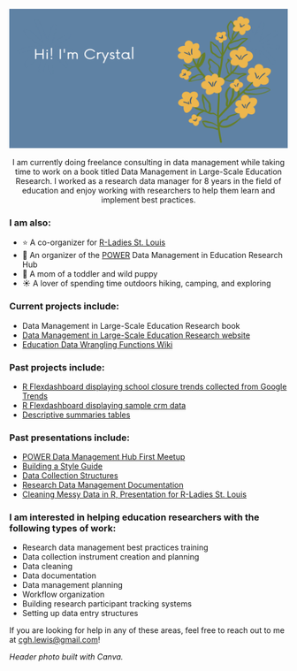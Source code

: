 <img src='header.png' alt="banner"></img>

<p align="center">
I am currently doing freelance consulting in data management while taking time to work on a book titled Data Management in Large-Scale Education Research. I worked as a research data manager for 8 years in the field of education and enjoy working with researchers to help them learn and implement best practices. 
</p>
  
### I am also:
- ⭐ A co-organizer for [R-Ladies St. Louis](https://www.meetup.com/rladies-st-louis/)  
- 🌟 An organizer of the [POWER](https://www.womeninedresearch.com/) Data Management in Education Research Hub
- 💛 A mom of a toddler and wild puppy
- ☀️ A lover of spending time outdoors hiking, camping, and exploring

### Current projects include:
- Data Management in Large-Scale Education Research book
- [Data Management in Large-Scale Education Research website](https://cghlewis.github.io/mpsi-data-training/)
- [Education Data Wrangling Functions Wiki](https://github.com/Cghlewis/data-wrangling-functions/wiki)

### Past projects include:
- [R Flexdashboard displaying school closure trends collected from Google Trends](https://gtrends-school.streamlinedatascience.io/)
- [R Flexdashboard displaying sample crm data](https://github.com/Cghlewis/crm_example)
- [Descriptive summaries tables](https://github.com/Cghlewis/descriptive-summary-tables)

### Past presentations include:
- [POWER Data Management Hub First Meetup](https://cghlewis.github.io/power_datamgmt_jan_2022/)
- [Building a Style Guide](https://cghlewis.github.io/mpsi-training3/#1)
- [Data Collection Structures](https://cghlewis.github.io/mpsi-training2/#1)
- [Research Data Management Documentation](https://cghlewis.github.io/mpsi-training1/)
- [Cleaning Messy Data in R, Presentation for R-Ladies St. Louis](https://github.com/Cghlewis/R-Ladies-STL-Cleaning-Data-R)

### I am interested in helping education researchers with the following types of work:

- Research data management best practices training
- Data collection instrument creation and planning
- Data cleaning
- Data documentation
- Data management planning
- Workflow organization
- Building research participant tracking systems
- Setting up data entry structures

If you are looking for help in any of these areas, feel free to reach out to me at cgh.lewis@gmail.com!

*Header photo built with Canva.*
